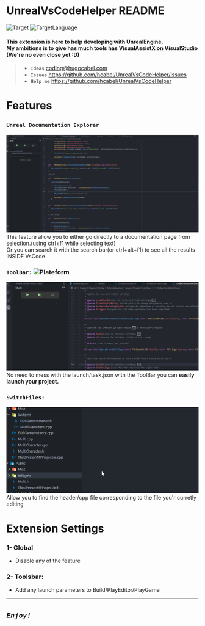 # UnrealVsCodeHelper README

![Target](https://img.shields.io/badge/-Unreal%20Engine-313131?style=for-the-badge&logo=unreal-engine&logoColor=white) ![TargetLanguage](https://img.shields.io/badge/C%2B%2B-00599C?style=for-the-badge&logo=c%2B%2B&logoColor=white)

#### This extension is here to help developing with UnrealEngine.<br/> My ambitions is to give has much tools has VisualAssistX on VisualStudio (We're no even close yet :D)

> - **`Ideas`** coding@hugocabel.com
> - **`Issues`** https://github.com/hcabel/UnrealVsCodeHelper/issues
> - **`Help me`** https://github.com/hcabel/UnrealVsCodeHelper

# Features

### **`Unreal Documentation Explorer`**
![UnrealDocExplorer](./resources/readme/UnrealDocExplorer.gif)<br/>
This feature allow you to either go directly to a documentation page from selection.(using ctrl+f1 while selecting text)<br/>Or you can search it with the search bar(or ctrl+alt+f1) to see all the results INSIDE VsCode.

### **`ToolBar:`** ![Plateform](https://img.shields.io/badge/Windows_Only-0078D6?style=for-the-badge&logo=windows&logoColor=white)
![ToolBar](./resources/readme/ToolBar.gif)<br/>
No need to mess with the launch/task.json with the ToolBar you can **easily launch your project.**
### **`SwitchFiles:`**
![SwitchFile](./resources/readme/SwitchFile.gif)<br/>
Allow you to find the header/cpp file corresponding to the file you'r curretly editing

# Extension Settings

### 1- Global
 - Disable any of the feature
### 2- Toolsbar:
 - Add any launch parameters to Build/PlayEditor/PlayGame

------------------------------------------------------------------------------------------------------------------------

## ***`Enjoy!`***
